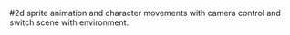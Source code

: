 #2d
sprite animation and character movements with camera control and switch scene with environment.
